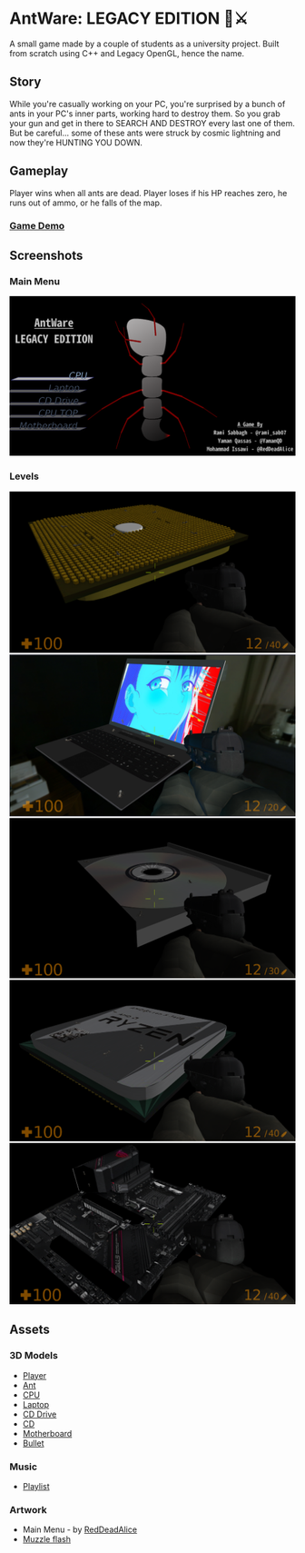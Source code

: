 
# AntWare: LEGACY EDITION 🐜⚔

A small game made by a couple of students as a university project.
Built from scratch using C++ and Legacy OpenGL, hence the name.

## Story

While you're casually working on your PC, you're surprised by a bunch of ants in your PC's inner parts, working hard to destroy them.
So you grab your gun and get in there to SEARCH AND DESTROY every last one of them.
But be careful... some of these ants were struck by cosmic lightning and now they're HUNTING YOU DOWN.

## Gameplay

Player wins when all ants are dead.
Player loses if his HP reaches zero, he runs out of ammo, or he falls of the map.

### [Game Demo](https://youtu.be/YjLi0lY-T60)


## Screenshots

### Main Menu
![Main Menu](Screenshots/main-menu.png)

### Levels
![CPU](Screenshots/cpu.png)
![Laptop](Screenshots/laptop.png)
![CD Drive](Screenshots/cd-drive.png)
![CPU Top](Screenshots/cpu-top.png)
![Motherboard](Screenshots/motherboard.png)

## Assets

### 3D Models
- [Player](https://skfb.ly/opxOo)
- [Ant](https://skfb.ly/onZFU)
- [CPU](https://skfb.ly/on9Ao)
- [Laptop](https://skfb.ly/onRBU)
- [CD Drive](https://skfb.ly/6FSsQ)
- [CD](https://skfb.ly/6SAOI)
- [Motherboard](https://skfb.ly/6VuN9)
- [Bullet](https://skfb.ly/6WOKZ)

### Music
- [Playlist](https://youtube.com/playlist?list=PLq2aS32V3IdYErNVHD19SYDd0Jw0xeJ1h)

### Artwork
- Main Menu - by [RedDeadAlice](https://github.com/RedDeadAlice)
- [Muzzle flash](https://pin.it/3HtyRTw)